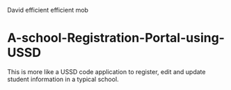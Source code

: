 David efficient efficient mob
# A-school-Registration-Portal-using-USSD
This is more like a USSD code application to register, edit and update student information in a typical school.
